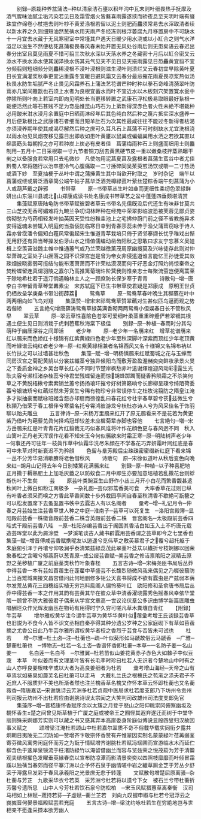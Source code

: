 <!-- { "loadSidebar": true } -->
　　别録─原栽种养盆蒲法─种以清泉洁石壅以积年沟中瓦末则叶细畏热手抚摩及酒气腥味油腻尘垢汚染若见日及霜雪烟火皆蕤喜雨露遂挟而骄夜息至天明叶端有缀珠宜作绵卷小杖挹去则叶杪不黄爱涤根若留以泥土则肥而麤须常易去水滓取清者续以新水养之久则细短油然葱蒨水用天雨严冬经冻则根浮萎腐九月移置房中不可缺水十一月宜去水藏于无风寒密室中常墐其户遇天日暖少用水浇或以小缸合之则气水洋溢足以滋生不然便枯死菖蒲极畏春风春末始开置无风处谷雨后则无患矣语云春迟出春分出室且莫见雨夏不惜可翦三次秋水深以天落水养之冬藏密十月后以缸合密又云添水不换水添水使其润泽换水伤其元气见天不见日见天挹雨露见日恐麤黄宜翦不宜分频翦则短细频分则麤稀浸根不浸叶浸根则滋生浸叶则溃烂又云春初宜早除黄叶夏日长宜满灌浆秋季更宜沾重露冬宜暖日避风霜又云春分最忌摧花雨夏畏凉浆热似汤秋畏水防生垢腻严冬止畏见风霜养石上蒲法艺花谱芒种时种以拳石竒峰清漪翠叶防茸亦几案间雅翫也石须上水者为良根宜蓄水而叶不宜近水以木板刻穴架置寛水瓮中停隂所则叶向上若室内即向见明处长当更移转置之武康石浮松极易取眼最好紥根一栽便活然此等石甚贱不足为竒品惟昆山巧石为上苐新得深赤色者火性未絶不堪栽种必用酸米泔水浸月余置庭中日晒雨淋经年后其色纯白然后种之篾片抵实深水盛养一月后便紥根比之武康诸石者细而且短羊肚石为次其性最咸往往不能过冬新得者枯渴亦须浸养期年使其咸渴尽解然后种之庶可久耳凡石上菖蒲不可时刻缺水尤宜洗根浇以雨水勿见风烟夜移见露日出即收如患叶黄壅以鼠粪或蝙蝠粪用水洒之若欲其直以绵裹筯头每朝捋之亦可若种炭上炭必有皮者佳　菖蒲梅雨种石上则盛而细用土则麤　制用─五月十二日采根取一寸九节者铜刀刮去黄黑硬节皮一重以嫩桑枝拌蒸熟曝干剉之以备服食若常用只去毛微炒　凡使勿用泥菖夏菖及露根者菖蒲生蛮谷中者尤佳　黔蜀人常将随行以治卒患冷气心腹痛取一二寸捶碎同吴茱萸煎汤饮或嚼一二寸热汤或酒下妙　至夏抽梗于丛叶中谓之蒲捶黄生其中当欲开时取之　岁时杂记　端午以菖蒲或缕或屑泛酒章简公端午帖子菖华泛酒尧樽緑菰叶萦丝楚粽香端午刻菖蒲为小人或葫芦戴之辟邪
　　书带草
　　原─书带草丛生叶如韭而更细性柔纫色翠緑鲜妍出山东淄川县城北山郑康成读书处名康成书带草艺之盆中蓬蓬四垂颇堪清赏
　　集藻赋原唐陆龟防书带草赋彼碧者草云书带名先儒旣没后代还生有味非甘莫共三山芝挍无香可媚难将九畹兰争叨词林畔种在经苑中荣翠影临波恐被芙蓉见鄙贞姿傍砌愁为芍药相轻发叶抽英因天受性纷稚圭池上之宅拂仲蔚门前之径不省教施异术安得返魂未尝辄入明庭何当指佞防临寒日幸到青春莎蕊未传于渔父蒲茸窃咏于诗人霜亦曾霑潘令偏知白薤风常徧起宋生惟道青苹栽培只倚于贤邻搴撷长忧乎稚戏出惭无用舒还有异当琴操发伯牙山水之情值儒编动凿齿阳秋之思敢曰求友宁忘慕义吴娃楫上空羡苔滋魏主帷中惟通蕙气或乃兰荣越徼薰茂周原幽搜莫及兴咏徒存此则对仲举萧疎之室处子山摇落之园不识深宫岂是曾为帝女非侵逺道谁言能忆王孙徒爱其敛疎烟披晓雾弱可揽结匀能布濩萧萧而不计荣枯漠漠而何干好恶金灯照灼尚惊秦帝之焚粉蝶留连真谓羽陵之蠧尔乃高推篱菊瑞许阶蓂我则惟亲志士每聚流萤岂便离蒿莱于隙地希杜若于遥汀倘遇翰林主人之一顾庶防长保岁寒于青青
　　诗散句─增─唐李白书带留青草琴堂羃素尘　宋苏轼庭下已生书带草使君疑是郑康成　原明王世贞仍栖故垒学庚桑书带沿街薜荔
　　鸳鸯草
　　原─鸳鸯草春叶晩生其穉蘤在叶中两两相向如飞鸟对翔
　　集藻赞─增宋宋祁鸳鸯草赞翠蘤对生甚似匹鸟逼而观之势若偕矫
　　五言絶句增唐薛涛鸳鸯草緑英满香砌两两鸳鸯小但娱春日长不管秋风早
　　翠云草
　　原─翠云草性喜隂色苍翠可爱细叶柔茎重重碎蹙俨若翠钿其根遇土便生见日则消栽于虎刺芭蕉秋海棠下极佳
　　别録─原─种植─春雨时分其勾萌种于幽厓深谷之间即活
　　老少年
　　原─老少年一名鴈来红　增草花谱鴈来红以鴈来而色娇红十様锦有红紫黄緑四色老少年至秋深脚叶深紫而顶红少年老顶黄而叶緑谱云纯红者老少年─原─红紫黄緑相兼者名锦西风又名十様锦又名锦布衲以长竹扶之可以过墙甚壮秋色
　　集藻─赋─增─明杨愼鴈来红赋蜀城之花与玉蝉而同房汉宫之菊配黄鹄以分裳兹纎茎兮独异候阳鸟而敷芳盈盈渥赭奕奕鲜妆承景火旻之下委质金神之乡吴台草长红心不同时节楚岸枫愁赤叶逺谢煇煌迎风动彩露生光耿夫容兮濒枉渚杂桂蕊兮侍君堂残蝶留连而惊胡蜂踯躅而疑香矜陨霜之不杀笑何草之不黄脱梧楸兮索索销兰蕙兮扬扬琅玕摧兮好树箫籁响兮长廊柳呈疎兮绮陌荷委葢兮银塘矫兮红蘤烂然朱芳赏生兮稀有物珍兮非常误停车之杜牧诧翦防之隋皇江淹多才拟抽豪而赋咏班姬含怨亦却扇而徬徨乱曰春花红兮杜宇春草碧兮苌兹微生兮秋頴乃借荣于春工根伴兮寒螀名托兮霄鸿彼游龙兮杕杜亦诗人兮为风采佳名于饰羽聊以贻夫雕虫
　　五言律诗─原─宋杨万里鴈来红开了原无鴈看来不是花若为黄更紫乃借叶为葩藜苋眞何择鸡冠却较差未应樨菊辈赤脚也容他
　　七言絶句─増─宋方岳鴈来红是叶青青花片红翦裁无巧似春风谁将叶作花顔色更与春风迥不同　秋入山篱叶正丹老天浑误作花看不知宋玉今何似鴈欲来时霜正寒─原─明陆树声老少年─何事还丹可驻年一枝眞作草中仙霜华洗尽朱顔在不学春花巧弄妍霜叶囘红底是春可中朱草对时新衰迟不为矜顔
　　色留与羣芳殿后尘疎疎密密缀新红庭下看来锦一丛不分芳华易消歇賸将老色借秋风
　　诗散句　原─宋徐似道叶从秋后变色向晩来红─胡月山记得去年今日别矮篱花满鴈来红
　　别録─原─种植─以子种喜肥地正月撒于耨熟肥土上加毛灰葢之以防蚁食二月中即生亦要加意培植若乱撒花台则蜉蝣伤叶不生矣
　　芸
　　原芸叶类豌豆生山野作小丛三月开小白花而繁香馥甚逺秋间叶上微白如粉江南极多　─杂礼图─芸似邪蒿香美可食　大率香草花过则已纵有叶香者须采而嗅之方香此草香闻数十歩外栽园亭间自春至秋清香不歇絶可翫簪之可以松发置席下去蚤虱置书帙中去蠧古人有以名阁者
　　彚考─增─礼记月令─仲春之月芸始生注芸香草世人种之中庭─淮南子─芸草可以死复生　─洛阳宫殿簿─显阳殿前芸香一株徽音殿前芸香二株含英殿前芸香二株　晋宫阁名─太极殿前芸香四畦式干殿前芸香八畦　─原─杜阳杂编芸香出于阗国其香洁白如玉入土不朽唐元载造芸晖堂以此为屑涂壁　─梦溪笔谈古人藏书辟蠧用芸香谓之芸草即今之七里香也集藻─赋─增晋傅咸芸香赋携昵友以逍遥兮览伟草之敷英慕君子之覆兮超托躯于朱庭俯引泽于丹壤兮仰吸润乎泰清繁兹緑蕊茂此翠茎叶芟苁以纎折兮枝婀娜以回荣象春松之含曜兮郁蓊蔚以葱青原─成公绥芸香赋─美芸香之修洁禀隂阳之淑精去原野之芜秽植广厦之前庭茎类秋竹叶象春柽
　　五言古诗─增─宋梅尧臣书局后丛莽中得芸香一本有芸如苜蓿生在蓬藋中草盛芸不长馥烈随微风我来偶见之乃穉彼蘙防上当百雉城南接文昌宫借问此何地删修多钜公天喜书将成不欲有蠧虫是产兹弱本蒨尔发荒丛黄花三四穗结实植无穷岂料鳯阁人偏怜葵叶红　欧阳修和圣俞唐书局后丛莽中得芸香一本之作用其韵有芸黄其华在彼众草中清香濯晓露秀色摇春风幸依华堂隂一顾曾不防大雅彼君子偶来从学宫文章高一世议论伏羣公多识由博学新篇匪雕虫唱酬烂众作光辉发幽丛在物茍有用得时宁久穷可嗟凡草木粪壤自青红
　　【附録】牛芸草
　　增尔雅权黄华注今谓牛芸草为黄华华黄叶似蓿彚考增王氏谈録芸香草也旧説为不食今人皆不识文丞相自秦亭得其种分遗公岁种之公家庭砌下有草如苜蓿摘之尤香公曰此乃牛芸尔雅所谓权黄华者校之香烈于芸食与否皆未可试也
　　杜若
　　增─尔雅─杜土卤─注─杜蘅也─疏─叶似葵形如马蹏故俗云马蹏香　─广雅─楚蘅杜蘅也　─博物志─杜若一名土杏─香谱怀香即杜蘅─本草─一名防子姜一名山姜一
　　名白莲一名白芩　─尔雅翼─杜若苗似山姜花黄赤子赤色大如棘子中似豆蔲　本草　叶似姜而有文理茎叶皆有长毛李时珍曰杜若人无识者今楚地山中时有之山人亦呼良姜根味辛或以大者为高良姜细者为杜若
　　彚考增山海经─天帝之山有草焉状如葵臭如蘼芜名曰杜蘅可以走马　大戴礼兰氏之根槐氏之苞渐之涤夫君子不近庶人不服质非不美也所渐者然也注兰槐香草名槐又作怀本草云怀即杜蘅也又名蘅薇香─隋唐嘉话─宋谢脁诗云芳洲多杜若贞观中医局求杜若度支郎乃下坊州令贡州判司报云坊州不出杜若应由谢朓诗误太宗闻之大笑判司改雄州司法度支郎免官
　　集藻序─增─晋嵇康怀香赋序余以太簇之月登于厯山之阳仰眺崇冈俯察幽坂及覩怀香生楚之间曾见斯草植于广厦之庭或被帝王之囿怪其遐弃遂迁而树于中堂华丽则殊采婀娜芳实则可以藏之书又感其弃本高崖委身阶庭似傅说显殷四叟归汉故因事义赋之
　　颂增梁江淹杜若颂山中杜若嘉尔翠质不竒不俗载华载实同衔夕露共炯朝日夷陂无二沉防如一赞增齐卞敬宗怀香赞有卉惟翠因实制名蒙蒙緑叶荏苒弱茎寄芬微风寓秀闲庭怀而芳之为翫于情赋增齐谢朓杜若赋冯瑶圃而宣游临水木而延伫柳含色于逺岸泉镜流于枉渚防緑竹以淹留借幽兰而容与览兹荣之悦茂蒶为芳于清籞观夫结根擢色发曜垂英縁春峦以宣布防凉潭而影清景奕奕以四照枝靡靡而叶倾冒霜蹊以独蒨当春郊而径平搴汀洲以企予怀石泉于幽情嗟中岩之纎草厠金芝于芳丛夕舒荣于溽露旦发彩于春风承羲阳之光景庶无悲于转蓬
　　文赋散句增楚屈原离骚─杂杜蘅与芳芷　九歌采华衣兮若英　采芳洲兮杜若将以遗兮下女　被石兰兮带杜蘅折芳馨兮遗所思　山中人兮芳杜若饮石泉兮防松柏　─宋玉风赋猎蕙草离秦衡　汉司马相如上林赋─葴持若荪─子虚赋─蘅兰芷若　刘向九叹握申椒与杜若兮冠浮云之峩峩晋何晏景福殿赋芸若充庭
　　五言古诗─增─梁沈约咏杜若生在穷絶地岂与世相亲不愿逢采撷本欲芳幽人
